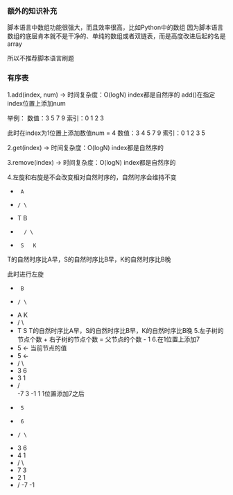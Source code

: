 ### 额外的知识补充

脚本语言中数组功能很强大，而且效率很高，比如Python中的数组
因为脚本语言数组的底层肯本就不是干净的、单纯的数组或者双链表，而是高度改进后起的名是array

所以不推荐脚本语言刷题

### 有序表

1.add(index, num) -> 时间复杂度：O(logN) index都是自然序的
add()在指定index位置上添加num

举例：
数值：3 5 7 9 
索引：0 1 2 3

此时在index为1位置上添加数值num = 4
数值：3 4 5 7 9
索引：0 1 2 3 5

2.get(index) -> 时间复杂度：O(logN) index都是自然序的

3.remove(index) -> 时间复杂度：O(logN) index都是自然序的

4.左旋和右旋是不会改变相对自然时序的，自然时序会维持不变
-      A
-     / \
-    T   B
-       / \
-      S   K
T的自然时序比A早，S的自然时序比B早，K的自然时序比B晚

此时进行左旋
-      B
-     / \
-    A   K
-   / \
-  T   S
T的自然时序比A早，S的自然时序比B早，K的自然时序比B晚
5.左子树的节点个数 + 右子树的节点个数 = 父节点的个数 - 1
6.在1位置上添加7
-    5 <- 当前节点的值
-    5 <- 
-   / \
-  3   6
-  3   1
- / \
-7   3
-1   1
1位置添加7之后
-      5
-      6
-     / \
-    3   6
-    4   1
-   / \
-  7   3
-  2   1
- /
-7 
-1